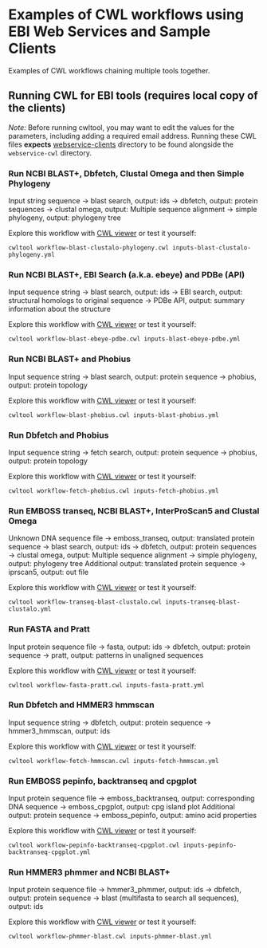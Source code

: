 # Examples of CWL workflows using EBI Web Services and Sample Clients

Examples of CWL workflows chaining multiple tools together.

## Running CWL for EBI tools (requires local copy of the clients)

*Note:* Before running cwltool, you may want to edit the values for the parameters, including adding a required email address.
Running these CWL files **expects** [webservice-clients](https://github.com/ebi-wp/webservice-clients) directory to be
found alongside the `webservice-cwl` directory.

### Run NCBI BLAST+, Dbfetch, Clustal Omega and then Simple Phylogeny

Input string sequence -> blast search, output: ids -> dbfetch, output: protein sequences -> clustal omega, output: Multiple sequence alignment -> simple phylogeny, output: phylogeny tree

Explore this workflow with [CWL viewer](https://view.commonwl.org/workflows/github.com/ebi-wp/webservice-cwl/blob/master/workflows/workflow-blast-clustalo-phylogeny.cwl) or test it yourself:

```
cwltool workflow-blast-clustalo-phylogeny.cwl inputs-blast-clustalo-phylogeny.yml
```

### Run NCBI BLAST+, EBI Search (a.k.a. ebeye) and PDBe (API)

Input sequence string -> blast search, output: ids -> EBI search, output: structural homologs to original sequence -> PDBe API, output: summary information about the structure

Explore this workflow with [CWL viewer](https://view.commonwl.org/workflows/github.com/ebi-wp/webservice-cwl/blob/master/workflows/workflow-blast-ebeye-pdbe.cwl) or test it yourself:

```
cwltool workflow-blast-ebeye-pdbe.cwl inputs-blast-ebeye-pdbe.yml
```

### Run NCBI BLAST+ and Phobius

Input sequence string -> blast search, output: protein sequence -> phobius, output: protein topology

Explore this workflow with [CWL viewer](https://view.commonwl.org/workflows/github.com/ebi-wp/webservice-cwl/blob/master/workflows/workflow-blast-phobius.cwl) or test it yourself:

```
cwltool workflow-blast-phobius.cwl inputs-blast-phobius.yml
```

### Run Dbfetch and Phobius

Input sequence string -> fetch search, output: protein sequence -> phobius, output: protein topology

Explore this workflow with [CWL viewer](https://view.commonwl.org/workflows/github.com/ebi-wp/webservice-cwl/blob/master/workflows/workflow-fetch-phobius.cwl) or test it yourself:

```
cwltool workflow-fetch-phobius.cwl inputs-fetch-phobius.yml
```

### Run EMBOSS transeq, NCBI BLAST+, InterProScan5 and Clustal Omega

Unknown DNA sequence file -> emboss_transeq, output: translated protein sequence -> blast search, output: ids -> dbfetch, output: protein sequences -> clustal omega, output: Multiple sequence alignment -> simple phylogeny, output: phylogeny tree
Additional output: translated protein sequence -> iprscan5, output: out file

Explore this workflow with [CWL viewer](https://view.commonwl.org/workflows/github.com/ebi-wp/webservice-cwl/blob/master/workflows/workflow-transeq-blast-clustalo.cwl) or test it yourself:

```
cwltool workflow-transeq-blast-clustalo.cwl inputs-transeq-blast-clustalo.yml
```

### Run FASTA and Pratt

Input protein sequence file -> fasta, output: ids -> dbfetch, output: protein sequence -> pratt, output: patterns in unaligned sequences

Explore this workflow with [CWL viewer](https://view.commonwl.org/workflows/github.com/ebi-wp/webservice-cwl/blob/master/workflows/workflow-fasta-pratt.cwl) or test it yourself:

```
cwltool workflow-fasta-pratt.cwl inputs-fasta-pratt.yml
```

### Run Dbfetch and HMMER3 hmmscan

Input sequence string -> dbfetch, output: protein sequence -> hmmer3_hmmscan, output: ids

Explore this workflow with [CWL viewer](https://view.commonwl.org/workflows/github.com/ebi-wp/webservice-cwl/blob/master/workflows/workflow-fetch-hmmscan.cwl) or test it yourself:

```
cwltool workflow-fetch-hmmscan.cwl inputs-fetch-hmmscan.yml
```

### Run EMBOSS pepinfo, backtranseq and cpgplot

Input protein sequence file -> emboss_backtranseq, output: corresponding DNA sequence -> emboss_cpgplot, output: cpg island plot
Additional output: protein sequence -> emboss_pepinfo, output: amino acid properties

Explore this workflow with [CWL viewer](https://view.commonwl.org/workflows/github.com/ebi-wp/webservice-cwl/blob/master/workflows/workflow-pepinfo-backtranseq-cpgplot.cwl) or test it yourself:

```
cwltool workflow-pepinfo-backtranseq-cpgplot.cwl inputs-pepinfo-backtranseq-cpgplot.yml
```

### Run HMMER3 phmmer and NCBI BLAST+

Input protein sequence file -> hmmer3_phmmer, output: ids -> dbfetch, output: protein sequence -> blast (multifasta to search all sequences), output: ids

Explore this workflow with [CWL viewer](https://view.commonwl.org/workflows/github.com/ebi-wp/webservice-cwl/blob/master/workflows/workflow-phmmer-blast.cwl) or test it yourself:

```
cwltool workflow-phmmer-blast.cwl inputs-phmmer-blast.yml
```
